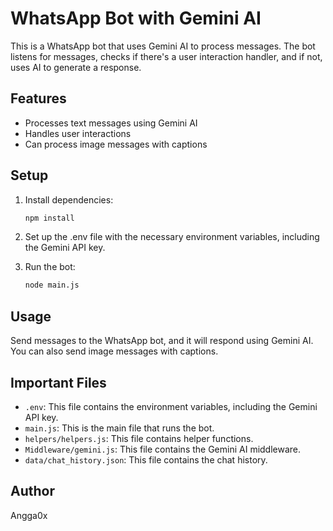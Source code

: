 # WhatsApp Bot with Gemini AI

This is a WhatsApp bot that uses Gemini AI to process messages. The bot listens for messages, checks if there's a user interaction handler, and if not, uses AI to generate a response.

## Features

- Processes text messages using Gemini AI
- Handles user interactions
- Can process image messages with captions

## Setup

1.  Install dependencies:

    ```bash
    npm install
    ```

2.  Set up the .env file with the necessary environment variables, including the Gemini API key.

3.  Run the bot:

    ```bash
    node main.js
    ```

## Usage

Send messages to the WhatsApp bot, and it will respond using Gemini AI. You can also send image messages with captions.

## Important Files

- `.env`: This file contains the environment variables, including the Gemini API key.
- `main.js`: This is the main file that runs the bot.
- `helpers/helpers.js`: This file contains helper functions.
- `Middleware/gemini.js`: This file contains the Gemini AI middleware.
- `data/chat_history.json`: This file contains the chat history.

## Author

Angga0x
